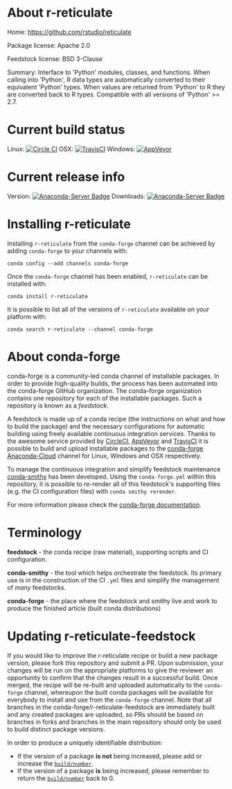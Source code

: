 About r-reticulate
==================

Home: https://github.com/rstudio/reticulate

Package license: Apache 2.0

Feedstock license: BSD 3-Clause

Summary: Interface to 'Python' modules, classes, and functions. When calling into 'Python', R data types are automatically converted to their equivalent 'Python' types. When values are returned from 'Python' to R they are converted back to R types. Compatible with all versions of 'Python' >= 2.7.



Current build status
====================

Linux: [![Circle CI](https://circleci.com/gh/conda-forge/r-reticulate-feedstock.svg?style=shield)](https://circleci.com/gh/conda-forge/r-reticulate-feedstock)
OSX: [![TravisCI](https://travis-ci.org/conda-forge/r-reticulate-feedstock.svg?branch=master)](https://travis-ci.org/conda-forge/r-reticulate-feedstock)
Windows: [![AppVeyor](https://ci.appveyor.com/api/projects/status/github/conda-forge/r-reticulate-feedstock?svg=True)](https://ci.appveyor.com/project/conda-forge/r-reticulate-feedstock/branch/master)

Current release info
====================
Version: [![Anaconda-Server Badge](https://anaconda.org/conda-forge/r-reticulate/badges/version.svg)](https://anaconda.org/conda-forge/r-reticulate)
Downloads: [![Anaconda-Server Badge](https://anaconda.org/conda-forge/r-reticulate/badges/downloads.svg)](https://anaconda.org/conda-forge/r-reticulate)

Installing r-reticulate
=======================

Installing `r-reticulate` from the `conda-forge` channel can be achieved by adding `conda-forge` to your channels with:

```
conda config --add channels conda-forge
```

Once the `conda-forge` channel has been enabled, `r-reticulate` can be installed with:

```
conda install r-reticulate
```

It is possible to list all of the versions of `r-reticulate` available on your platform with:

```
conda search r-reticulate --channel conda-forge
```


About conda-forge
=================

conda-forge is a community-led conda channel of installable packages.
In order to provide high-quality builds, the process has been automated into the
conda-forge GitHub organization. The conda-forge organization contains one repository
for each of the installable packages. Such a repository is known as a *feedstock*.

A feedstock is made up of a conda recipe (the instructions on what and how to build
the package) and the necessary configurations for automatic building using freely
available continuous integration services. Thanks to the awesome service provided by
[CircleCI](https://circleci.com/), [AppVeyor](http://www.appveyor.com/)
and [TravisCI](https://travis-ci.org/) it is possible to build and upload installable
packages to the [conda-forge](https://anaconda.org/conda-forge)
[Anaconda-Cloud](http://docs.anaconda.org/) channel for Linux, Windows and OSX respectively.

To manage the continuous integration and simplify feedstock maintenance
[conda-smithy](http://github.com/conda-forge/conda-smithy) has been developed.
Using the ``conda-forge.yml`` within this repository, it is possible to re-render all of
this feedstock's supporting files (e.g. the CI configuration files) with ``conda smithy rerender``.

For more information please check the [conda-forge documentation](https://conda-forge.org/docs/).

Terminology
===========

**feedstock** - the conda recipe (raw material), supporting scripts and CI configuration.

**conda-smithy** - the tool which helps orchestrate the feedstock.
                   Its primary use is in the construction of the CI ``.yml`` files
                   and simplify the management of *many* feedstocks.

**conda-forge** - the place where the feedstock and smithy live and work to
                  produce the finished article (built conda distributions)


Updating r-reticulate-feedstock
===============================

If you would like to improve the r-reticulate recipe or build a new
package version, please fork this repository and submit a PR. Upon submission,
your changes will be run on the appropriate platforms to give the reviewer an
opportunity to confirm that the changes result in a successful build. Once
merged, the recipe will be re-built and uploaded automatically to the
`conda-forge` channel, whereupon the built conda packages will be available for
everybody to install and use from the `conda-forge` channel.
Note that all branches in the conda-forge/r-reticulate-feedstock are
immediately built and any created packages are uploaded, so PRs should be based
on branches in forks and branches in the main repository should only be used to
build distinct package versions.

In order to produce a uniquely identifiable distribution:
 * If the version of a package **is not** being increased, please add or increase
   the [``build/number``](http://conda.pydata.org/docs/building/meta-yaml.html#build-number-and-string).
 * If the version of a package **is** being increased, please remember to return
   the [``build/number``](http://conda.pydata.org/docs/building/meta-yaml.html#build-number-and-string)
   back to 0.